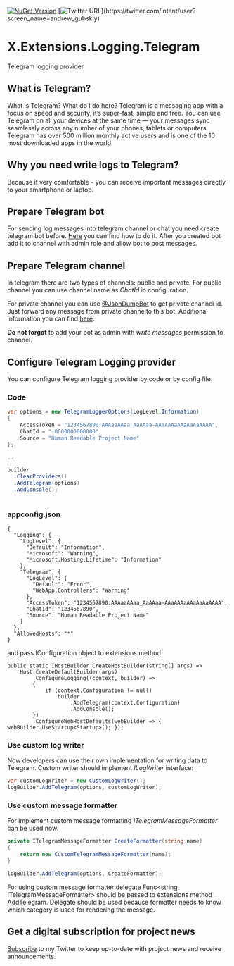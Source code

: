 [![NuGet Version](http://img.shields.io/nuget/v/X.Extensions.Logging.Telegram.svg?style=flat)](https://www.nuget.org/packages/X.Extensions.Logging.Telegram/)
[![Twitter URL](https://img.shields.io/twitter/url/https/twitter.com/andrew_gubskiy.svg?style=social&label=Follow%20me!)](https://twitter.com/intent/user?screen_name=andrew_gubskiy)

# X.Extensions.Logging.Telegram
Telegram logging provider

## What is Telegram?
What is Telegram? What do I do here?
Telegram is a messaging app with a focus on speed and security, it’s super-fast, simple and free. You can use Telegram on all your devices at the same time — your messages sync seamlessly across any number of your phones, tablets or computers. Telegram has over 500 million monthly active users and is one of the 10 most downloaded apps in the world.

## Why you need write logs to Telegram?
Because it very comfortable - you can receive important messages directly to your smartphone or laptop.

## Prepare Telegram bot
For sending log messages into telegram channel or chat you need create telegram bot before. [Here](https://core.telegram.org/bots#3-how-do-i-create-a-bot) you can find how to do it.
After you created bot add it to channel  with  admin role and allow bot to post messages.

## Prepare Telegram channel
In telegram there are two types of channels: public and private. For public channel you can use channel name as *ChatId* in configuration. 

For private channel you can use [@JsonDumpBot](https://t.me/jsondumpbot) to get private channel id. Just forward any message from private channelto this bot. Additional information you can find [here](https://botostore.com/c/jsondumpbot/).

**Do not forgot** to add your bot as admin with _write messages_ permission to channel.

## Configure Telegram Logging provider
You can configure Telegram logging provider by code or by config file:

### Code 
```csharp
var options = new TelegramLoggerOptions(LogLevel.Information)
{
    AccessToken = "1234567890:AAAaaAAaa_AaAAaa-AAaAAAaAAaAaAaAAAA",
    ChatId = "-0000000000000",
    Source = "Human Readable Project Name"
};

...

builder
  .ClearProviders()
  .AddTelegram(options)
  .AddConsole();
                        
```

### appconfig.json

```
{
  "Logging": {
    "LogLevel": {
      "Default": "Information",
      "Microsoft": "Warning",
      "Microsoft.Hosting.Lifetime": "Information"
    },
    "Telegram": {
      "LogLevel": {
        "Default": "Error",
        "WebApp.Controllers": "Warning"
      },
      "AccessToken": "1234567890:AAAaaAAaa_AaAAaa-AAaAAAaAAaAaAaAAAA",
      "ChatId": "1234567890",
      "Source": "Human Readable Project Name"
    }
  },
  "AllowedHosts": "*"
}
```

and pass IConfiguration object to extensions method

```
public static IHostBuilder CreateHostBuilder(string[] args) =>
    Host.CreateDefaultBuilder(args)
        .ConfigureLogging((context, builder) =>
        {
            if (context.Configuration != null)
                builder
                    .AddTelegram(context.Configuration)
                    .AddConsole();
        })
        .ConfigureWebHostDefaults(webBuilder => { webBuilder.UseStartup<Startup>(); });
````

### Use custom log writer
Now developers can use their own implementation for writing data to Telegram. Custom writer should implement _ILogWriter_ interface:

``` cs
var customLogWriter = new CustomLogWriter();
logBuilder.AddTelegram(options, customLogWriter);
```

### Use custom message formatter
For implement custom message formatting _ITelegramMessageFormatter_ can be used now.

``` cs
private ITelegramMessageFormatter CreateFormatter(string name)
{
    return new CustomTelegramMessageFormatter(name);
}

logBuilder.AddTelegram(options, CreateFormatter);
```

For using custom message formatter delegate Func<string, ITelegramMessageFormatter> should be passed to extensions method AddTelegram. Delegate should be used because formatter needs to know which category is used for rendering the message.


## Get a digital subscription for project news
[Subscribe](https://twitter.com/intent/user?screen_name=andrew_gubskiy) to my Twitter to keep up-to-date with project news and receive announcements.
